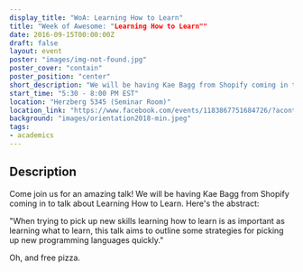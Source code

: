 ```yaml
---
display_title: "WoA: Learning How to Learn"
title: "Week of Awesome: "Learning How to Learn""
date: 2016-09-15T00:00:00Z
draft: false
layout: event
poster: "images/img-not-found.jpg"
poster_cover: "contain"
poster_position: "center"
short_description: "We will be having Kae Bagg from Shopify coming in to talk about Learning How to Learn."
start_time: "5:30 - 8:00 PM EST"
location: "Herzberg 5345 (Seminar Room)"
location_link: "https://www.facebook.com/events/1183867751684726/?acontext=%7B%22event_action_history%22%3A[%7B%22surface%22%3A%22page%22%7D]%7D"
background: "images/orientation2018-min.jpeg"
tags:
- academics
---
```


## Description


Come join us for an amazing talk! We will be having Kae Bagg from Shopify coming in to talk about Learning How to Learn. Here's the abstract:

"When trying to pick up new skills learning how to learn is as important as learning what to learn, this talk aims to outline some strategies for picking up new programming languages quickly."

Oh, and free pizza.